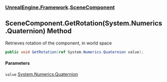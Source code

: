 ### [UnrealEngine.Framework](./UnrealEngine-Framework.md 'UnrealEngine.Framework').[SceneComponent](./UnrealEngine-Framework-SceneComponent.md 'UnrealEngine.Framework.SceneComponent')
## SceneComponent.GetRotation(System.Numerics.Quaternion) Method
Retrieves rotation of the component, in world space  
```csharp
public void GetRotation(ref System.Numerics.Quaternion value);
```
#### Parameters
<a name='UnrealEngine-Framework-SceneComponent-GetRotation(System-Numerics-Quaternion)-value'></a>
`value` [System.Numerics.Quaternion](https://docs.microsoft.com/en-us/dotnet/api/System.Numerics.Quaternion 'System.Numerics.Quaternion')  
  
